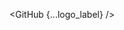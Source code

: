 <script lang="ts">
  import { GitHub } from 'svelte-shields'
  import type { GitHubPropsType } from 'svelte-shields';
  const logo_label: GitHubPropsType = {
    user: 'sveltejs',
    repo: 'svelte',
    logo: 'svelte',
    label: 'SVELTE'
  }
</script>

<GitHub {...logo_label} />